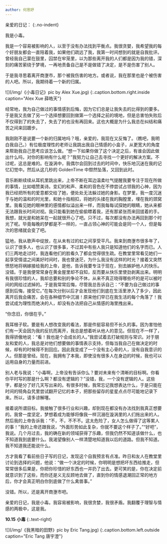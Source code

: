 ```yaml
---
author: 何思妤
---
```


亲爱的日记：
{:.no-indent}

我是小毒。

我是一个容易被影响的人，以至于没有办法找到平衡点。我很贪婪，我希望我的每个好朋友都会一直陪着我，如果他们疏远了我，我第一时间想到的就是自我批评。曾经我自己蒙在鼓里，囚禁在牢笼里，以为那些离开我的人们都是因为我的错，深刻的痛苦萦绕于梦境，一再地责备自己是不是做错了决定，是不是伤害了别人。

于是我寻思着离开商塰市，那个被我伤害的地方。或者说，我在那里也是个被伤害的人吧。所以，我期待着一个新的归属。

![](/img/《小毒日记》pic by Alex Xue.jpg)
{:.caption.bottom.right.inside caption="Alex Xue 薛皓天"}

经常地，我为自己做过的事情感到后悔，因为它们总是让我失去的比得到的要多。于是我又去做了另一个选择想要回到做第一个选择之前的境地，但是总害怕失败后不仅得到了的失去了，失去了的也没有再回来。这也大概是为什么我总在纠结和痛苦之间来回踱步。

我刚刚不是说要一个新的归属地吗？哦，亲爱的，我现在又反悔了。（瞧吧，我明白我自己。）有位极度理性的老师让我跳出我自己情感的小盒子，从更宽大的角度来帮助我自己思考应该怎么做。“想一下如果你做了这个决定之后，有谁会因此做出什么吗，对你的影响有什么呢？”我努力让自己去寻找一个更好的解决方案。不过呢，这总是难的。在漩涡中，我偶尔会回到过去的时间中，快乐地沉迷在我的记忆幻觉中。然后从这几秒的 GoldenTime 中颓然坠落，又回到此时。

音乐断断续续从耳机里跳出来，上帝不断在耳边温柔吐气提醒我要专注于现在所做的事情，比如唱赞美诗。变幻的和声、柔和的音色在不停尝试占领我的心神，因为我已经把所有的爱意都交给了她，便处处无法躲过她的身影。在梦里，我一度沉迷于与她的温和的时光里，和她十指相扣，将她的头揉在我的胸膛里，埋在我的颈窝里。我看见她的眼神里的感情都似溢出来一样，而我每每试探她的眼睛，她从来都无法跟我长时间对视。我只能看到她在偷偷瞟着我，还有那紧张而来回搓着的手。我想，就光是和她呆在一起就很开心了吧。只不过，每次都没有办法再回到那个时光了呢。毕竟每晚的梦都是不一样的，一直占领心神的可能会是同一个人，但是每次的思绪就会变了吧。

猛地，我从歌声中绽放，在从未有过的虹之间享受平凡。我来到商塰市很多年了，认识了很多人，也认识了很多事，不过其中有些人我只是知道他们的名字而已。人们三两地走过时，我连看他们的脸看久了都会觉得很生疏。在教堂里常看见她们一起享受情谊之间美好时间时，我也曾迷茫，为什么我没有这样的时光？接着又突然愤怒地将祸嫁接给我的上帝，是他，告诉我要专注于现在，别去嫉妒他人的快乐。没错。于是我便常常身在黄金屋里却不自知，反而要从快乐里使劲剥离出来。明明有我很珍惜的人，我却总要和别的争论不休，从来不真正晓得哪些坏的是可以被时间的网给过滤掉的。于是我常常后悔，尽管我总告诉自己：“不要为自己做过的事感到后悔，接受它。”在每次分别以后才会发现他们到底在生活里渗入了多少，因此离开后我会痛苦，会在各种细节中沉溺！原来他们早已在我生活的每个角落了！我尝试成为理性而绝决的人，却没有办法把自己从情感的海里拽出来。

“你念旧，你很在乎。”

我耳根子软。要是有人想改变我的看法，那是件挺容易但不长久的事。因为害怕他们有一天会因为我的反抗而离开，我总是想着听从他人的意见。但现在不一样了，我得骄傲地说：“看！我也是个会成长的人。”我尝试着去打破规则与常识。对于朋友和爱的人，我总是对他们想要做的事情表示支持，但每当我自己在做决定的时候，却有的时候得不到回应。因此我变成了一个没有主心骨的人，没有自我意识的人。但那是曾经。现在，我拥有了本我，即使没有很多人在身边的时候，我也可以运用自身的力量而前进。

别人老与我说：“小毒啊，上帝没有告诉你么？要对未来有个清晰的目标啊。你看你平时写的那是什么啊？都没有逻辑的？”没错，我，一个没有逻辑的人。这些字，都是分了好几天写出来的。有很多时候，我常忘记我想表达什么，于是只能在时间的犄角旮旯里尝试翻开记忆的本子，把那些留存的星星点点尽可能地记录下来。所以，请多谅解噻。

接着说所谓目标。我接触了很多行业和兴趣，却到现在都没有办法找到我真正想要的。我曾一度坚定，梦想着成为能够将像我一样沉溺在漩涡里的人们拖出来的人。然后我的上帝告诉我：“不，不，不不不。这太危险了，女人怎么做得了这等累人的事！”我的上帝还跟我说，“外面形势如此复杂，你就不要这个样子了。”“好吧”，我说。几个月过去，我的确在新的领域获得了乐趣，但我仍然不知道该做什么，也不知道我到底要什么。我渴望像别人一样清楚地知道我以后的道路。但我不知道。我不知道我还能说什么。

方才我看了看前些日子写的日记，发现这个自我预言有点准。昨日和友人在教堂里讨论到选择的问题，他说：“做一个决定的时候，你明明是想把坏东西给推走，但常常很多后果是，你把你珍惜的好东西也一并扔了出去。更可笑的是，你在决定前就意识到了这些，而你还是义无反顾地去做了，直到你的情感退潮回正常的地方后，你才会真正明白你到底做了什么禽兽事。”

没错。所以，还是离开商塰市吧。

亲爱的日记，我是小毒。我容易被影响，我很贪婪，我很矛盾。我翻覆于理智与情感的两极中，这是我。

**10.15**
**小毒**
{:.text-right}

![](/img/《我黑暗的田野》pic by Eric Tang.jpg)
{:.caption.bottom.left.outside caption="Eric Tang 唐宇澄"}
